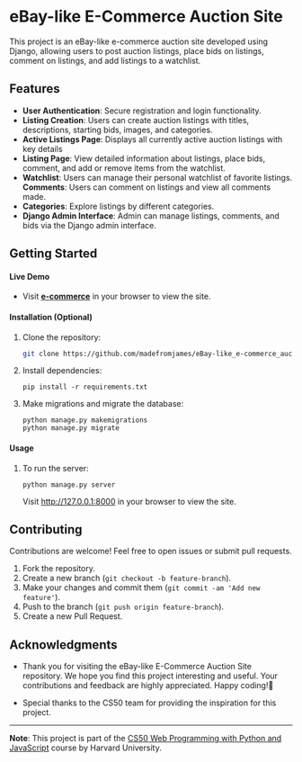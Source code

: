 # eBay-like E-Commerce Auction Site

This project is an eBay-like e-commerce auction site developed using Django, allowing users to post auction listings, place bids on listings, comment on listings, and add listings to a watchlist.

## Features

- **User Authentication**: Secure registration and login functionality.
- **Listing Creation**: Users can create auction listings with titles, descriptions, starting bids, images, and categories.
- **Active Listings Page**: Displays all currently active auction listings with key details
- **Listing Page**: View detailed information about listings, place bids, comment, and add or remove items from the watchlist.
- **Watchlist**: Users can manage their personal watchlist of favorite listings.
**Comments**: Users can comment on listings and view all comments made.
- **Categories**: Explore listings by different categories.
- **Django Admin Interface**: Admin can manage listings, comments, and bids via the Django admin interface.

## Getting Started

#### Live Demo

- Visit <a href="https://commerce1.azurewebsites.net/" target="_blank"><b>e-commerce</b></a> in your browser to view the site.

#### Installation (Optional)

1. Clone the repository:

   ```bash
   git clone https://github.com/madefromjames/eBay-like_e-commerce_auction_site.git
   ```
2. Install dependencies:
    ```
    pip install -r requirements.txt
    ```
3. Make migrations and migrate the database:
    ```
    python manage.py makemigrations
    python manage.py migrate
    ```
#### Usage

1. To run the server:
    ```
    python manage.py server
    ```
    Visit http://127.0.0.1:8000 in your browser to view the site.

## Contributing
Contributions are welcome! Feel free to open issues or submit pull requests.
1. Fork the repository.
2. Create a new branch (`git checkout -b feature-branch`).
3. Make your changes and commit them (`git commit -am 'Add new feature'`).
4. Push to the branch (`git push origin feature-branch`).
5. Create a new Pull Request.

## Acknowledgments

- Thank you for visiting the eBay-like E-Commerce Auction Site repository. We hope you find this project interesting and useful. Your contributions and feedback are highly appreciated. Happy coding!🚀

- Special thanks to the CS50 team for providing the inspiration for this project.
---

**Note**: This project is part of the [CS50 Web Programming with Python and JavaScript](https://cs50.harvard.edu/web/2020/projects/2/commerce/#commerce) course by Harvard University.
